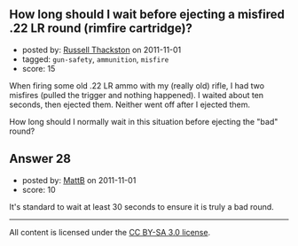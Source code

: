 ## How long should I wait before ejecting a misfired .22 LR round (rimfire cartridge)?

- posted by: [Russell Thackston](https://stackexchange.com/users/-1/44-russell-thackston) on 2011-11-01
- tagged: `gun-safety`, `ammunition`, `misfire`
- score: 15

When firing some old .22 LR ammo with my (really old) rifle, I had two misfires (pulled the trigger and nothing happened). I waited about ten seconds, then ejected them. Neither went off after I ejected them.

How long should I normally wait in this situation before ejecting the "bad" round?


## Answer 28

- posted by: [MattB](https://stackexchange.com/users/-1/24-mattb) on 2011-11-01
- score: 10

It's standard to wait at least 30 seconds to ensure it is truly a bad round.



---

All content is licensed under the [CC BY-SA 3.0 license](https://creativecommons.org/licenses/by-sa/3.0/).
